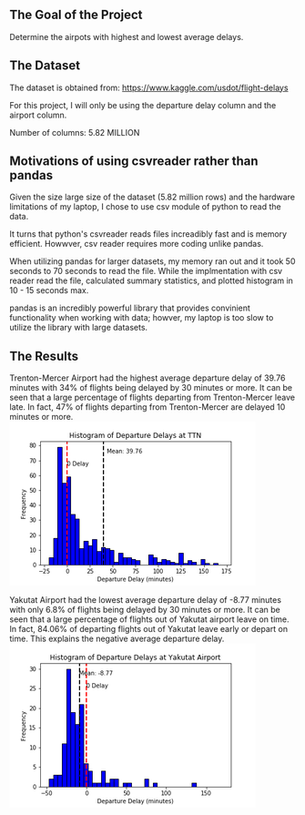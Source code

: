 The Goal of the Project
--------------------------
Determine the airpots with highest and lowest average delays.


The Dataset
--------------------------
The dataset is obtained from: https://www.kaggle.com/usdot/flight-delays

For this project, I will only be using the departure delay column and the airport column.

Number of columns: 5.82 MILLION 



Motivations of using csvreader rather than pandas
-------------------------
Given the size large size of the dataset (5.82 million rows) and the hardware limitations of my laptop, I chose to use csv module of python to read the data.

It turns that python's csvreader reads files increadibly fast and is memory efficient. Howwver, csv reader requires more coding unlike pandas.

When utilizing pandas for larger datasets, my memory ran out and it took 50 seconds to 70 seconds to read the file. While the implmentation with csv reader read the file, calculated summary statistics, and plotted histogram in 10 - 15 seconds max. 

pandas is an incredibly powerful library that provides convinient functionality when working with data; howver, my laptop is too slow to utilize the library with large datasets.

The Results
--------------------------
Trenton-Mercer Airport had the highest average departure delay of 39.76 minutes with 34% of flights being delayed by 30 minutes or more. It can be seen that a large percentage of flights departing from Trenton-Mercer leave late. In fact, 47% of flights departing from Trenton-Mercer are delayed 10 minutes or more.
![TTN](TTN.PNG)



Yakutat Airport had the lowest average departure delay of -8.77 minutes with only 6.8% of flights being delayed by 30 minutes or more. It can be seen that a large percentage of flights out of Yakutat airport leave on time. In fact, 84.06% of departing flights out of Yakutat leave early or depart on time. This explains the negative average departure delay.
![Example Output](YAK.PNG)
